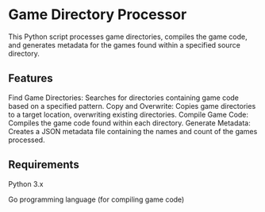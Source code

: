 # Game Directory Processor

This Python script processes game directories, compiles the game code, and generates metadata for the games found within a specified source directory.

## Features

Find Game Directories: Searches for directories containing game code based on a specified pattern.
Copy and Overwrite: Copies game directories to a target location, overwriting existing directories.
Compile Game Code: Compiles the game code found within each directory.
Generate Metadata: Creates a JSON metadata file containing the names and count of the games processed.
 
## Requirements

Python 3.x

Go programming language (for compiling game code)
